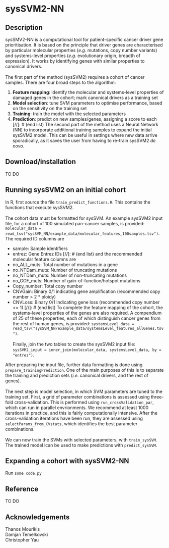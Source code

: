 # sysSVM2-NN

## Description
sysSMV2-NN is a computational tool for patient-specific cancer driver gene prioritisation. It is based on the principle that driver genes are characterised by particular molecular properties (*e.g.* mutations, copy number variants) and systems-level properties (*e.g.* evolutionary origin, breadth of expression). It works by identifying genes with similar properties to canonical drivers.
\
\
The first part of the method (sysSVM2) requires a cohort of cancer samples. There are four broad steps to the algorithm: 
1. **Feature mapping**: identify the molecular and systems-level properties of damaged genes in the cohort; mark canonical drivers as a training set
1. **Model selection**: tune SVM parameters to optimise performance, based on the sensitivity on the training set 
1. **Training**: train the model with the selected parameters
1. **Prediction**: predict on new samples/genes, assigning a score to each
[//]: # (end list)
The second part of the method uses a Neural Network (NN) to incorporate additional training samples to expand the initial sysSVM2 model. This can be useful in settings where new data arrive sporadically, as it saves the user from having to re-train sysSVM2 *de novo*.  

## Download/installation
TO DO


## Running sysSVM2 on an initial cohort
In R, first source the file ```train_predict_functions.R```. This contains the functions that execute sysSVM2. 
\
\
The cohort data must be formatted for sysSVM. An example sysSVM2 input file, for a cohort of 100 simulated pan-cancer samples, is provided: ```molecular_data = read_tsv("sysSVM_NN/example_data/molecular_features_100samples.tsv")```. The required ID columns are
* sample: Sample identifiers
* entrez: Gene Entrez IDs
[//]: # (end list)
and the recommended molecular feature columns are
* no_ALL_muts: Total number of mutations in a gene
* no_NTDam_muts: Number of truncating mutations
* no_NTDam_muts: Number of non-truncating mutations
* no_GOF_muts: Number of gain-of-function/hotspot mutations
* Copy_number: Total copy number
* CNVGain: Binary 0/1 indicating gene amplification (recommended copy number > 2 * ploidy)
* CNVLoss: Binary 0/1 indicating gene loss (recommended copy number <= 1)
[//]: # (end list)
To complete the feature mapping of the cohort, the systems-level properties of the genes are also required. A compendium of 25 of these properties, each of which distinguish cancer genes from the rest of human genes, is provided: ```systemsLevel_data = read_tsv("sysSVM_NN/example_data/systemsLevel_features_allGenes.tsv")```. 
\
\
Finally, join the two tables to create the sysSVM2 input file: ```sysSVM2_input = inner_join(molecular_data, systemsLevel_data, by = "entrez")```.

After preparing the input file, further data formatting is done using ```prepare_trainingPrediction```. One of the main purposes of this is to separate the training and prediction sets (*i.e.* canonical drivers, and the rest of genes). 
\
\
The next step is model selection, in which SVM parameters are tuned to the training set. First, a grid of parameter combinations is assessed using three-fold cross-validation. This is performed using ```run_crossValidation_par```, which can run in parallel envrionments. We recommend at least 1000 iterations in practice, and this is fairly computationally intensive. After the cross-validation iterations have been run, they are assessed using ```selectParams_from_CVstats```, which identifies the best parameter combinations. 
\
\
We can now train the SVMs with selected parameters, with ```train_sysSVM```. The trained model lcan be used to make predictions with ```predict_sysSVM```.


## Expanding a cohort with sysSVM2-NN
Run ```some code.py```


## Reference
TO DO


## Acknowledgements
Thanos Mourikis\
Damjan Temelkovski\
Christopher Yau
